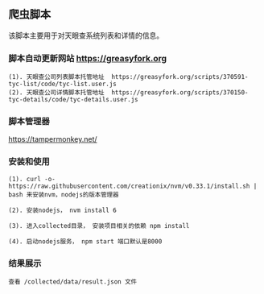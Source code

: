 ## 爬虫脚本
该脚本主要用于对天眼查系统列表和详情的信息。

### 脚本自动更新网站 https://greasyfork.org
    (1). 天眼查公司列表脚本托管地址  https://greasyfork.org/scripts/370591-tyc-list/code/tyc-list.user.js
    (2). 天眼查公司详情脚本托管地址  https://greasyfork.org/scripts/370150-tyc-details/code/tyc-details.user.js

### 脚本管理器
https://tampermonkey.net/


### 安装和使用
    (1). curl -o- https://raw.githubusercontent.com/creationix/nvm/v0.33.1/install.sh | bash 来安装nvm，nodejs的版本管理器

    (2). 安装nodejs， nvm install 6

    (3). 进入collected目录， 安装项目相关的依赖 npm install

    (4). 启动nodejs服务， npm start 端口默认是8000

### 结果展示
    查看 /collected/data/result.json 文件
